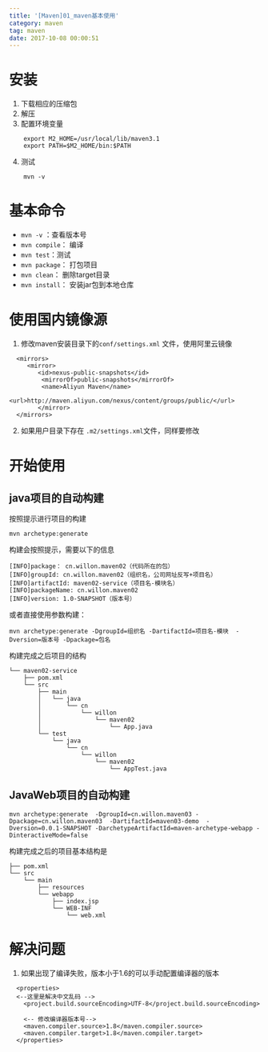 ```yaml
---
title: '[Maven]01_maven基本使用'
category: maven
tag: maven
date: 2017-10-08 00:00:51
---
```


# 安装

1. 下载相应的压缩包
2. 解压
3. 配置环境变量
```
	export M2_HOME=/usr/local/lib/maven3.1
	export PATH=$M2_HOME/bin:$PATH
```
4. 测试
```
	mvn -v
```

# 基本命令

- `mvn -v` ：查看版本号
- `mvn compile`： 编译
- `mvn test`：测试
- `mvn package`： 打包项目
- `mvn clean`： 删除target目录
- `mvn install`： 安装jar包到本地仓库

# 使用国内镜像源

1. 修改maven安装目录下的`conf/settings.xml` 文件，使用阿里云镜像
```
  <mirrors>
	 <mirror>
		<id>nexus-public-snapshots</id>
		 <mirrorOf>public-snapshots</mirrorOf>
		 <name>Aliyun Maven</name>
		 <url>http://maven.aliyun.com/nexus/content/groups/public/</url>
    	</mirror>
  </mirrors>
```
2. 如果用户目录下存在 `.m2/settings.xml`文件，同样要修改

# 开始使用

## java项目的自动构建

按照提示进行项目的构建
```
mvn archetype:generate
```
构建会按照提示，需要以下的信息

```
[INFO]package： cn.willon.maven02（代码所在的包）
[INFO]groupId: cn.willon.maven02（组织名，公司网址反写+项目名）
[INFO]artifactId: maven02-service（项目名-模块名）
[INFO]packageName: cn.willon.maven02
[INFO]version: 1.0-SNAPSHOT（版本号）

```
或者直接使用参数构建：
```
mvn archetype:generate -DgroupId=组织名 -DartifactId=项目名-模块  -Dversion=版本号 -Dpackage=包名
```

构建完成之后项目的结构

```
└── maven02-service
    ├── pom.xml
    └── src
        ├── main
        │   └── java
        │       └── cn
        │           └── willon
        │               └── maven02
        │                   └── App.java
        └── test
            └── java
                └── cn
                    └── willon
                        └── maven02
                            └── AppTest.java

```
## JavaWeb项目的自动构建

```
mvn archetype:generate  -DgroupId=cn.willon.maven03 -Dpackage=cn.willon.maven03  -DartifactId=maven03-demo  -Dversion=0.0.1-SNAPSHOT -DarchetypeArtifactId=maven-archetype-webapp -DinteractiveMode=false

```
构建完成之后的项目基本结构是

```
├── pom.xml
└── src
    └── main
        ├── resources
        └── webapp
            ├── index.jsp
            └── WEB-INF
                └── web.xml

```


# 解决问题

1. 如果出现了编译失败，版本小于1.6的可以手动配置编译器的版本
```
  <properties>
  <--这里是解决中文乱码 -->
    <project.build.sourceEncoding>UTF-8</project.build.sourceEncoding>
    
    <-- 修改编译器版本号-->
    <maven.compiler.source>1.8</maven.compiler.source>
    <maven.compiler.target>1.8</maven.compiler.target>
  </properties>
```
